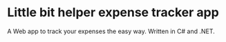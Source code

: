 # Little bit helper expense tracker app
A Web app to track your expenses the easy way. Written in C# and .NET.
